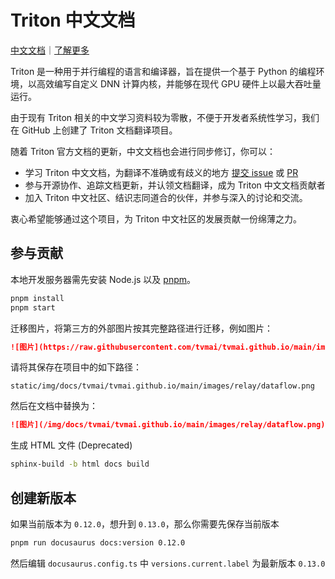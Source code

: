 # Triton 中文文档
[中文文档](https://triton.hyper.ai/)｜[了解更多](https://hyper.ai/)

Triton 是一种用于并行编程的语言和编译器，旨在提供一个基于 Python 的编程环境，以高效编写自定义 DNN 计算内核，并能够在现代 GPU 硬件上以最大吞吐量运行。

由于现有 Triton 相关的中文学习资料较为零散，不便于开发者系统性学习，我们在 GitHub 上创建了 Triton 文档翻译项目。

随着 Triton 官方文档的更新，中文文档也会进行同步修订，你可以：

- 学习 Triton 中文文档，为翻译不准确或有歧义的地方 [提交 issue](https://github.com/hyperai/triton-cn/issues) 或 [PR](https://github.com/hyperai/triton-cn/pulls)
- 参与开源协作、追踪文档更新，并认领文档翻译，成为 Triton 中文文档贡献者
- 加入 Triton 中文社区、结识志同道合的伙伴，并参与深入的讨论和交流。

衷心希望能够通过这个项目，为 Triton 中文社区的发展贡献一份绵薄之力。


## 参与贡献

本地开发服务器需先安装 Node.js 以及 [pnpm](https://pnpm.io/installation)。

```bash
pnpm install
pnpm start
```

迁移图片，将第三方的外部图片按其完整路径进行迁移，例如图片：

```md
![图片](https://raw.githubusercontent.com/tvmai/tvmai.github.io/main/images/relay/dataflow.png)
```

请将其保存在项目中的如下路径：

```
static/img/docs/tvmai/tvmai.github.io/main/images/relay/dataflow.png
```

然后在文档中替换为：

```md
![图片](/img/docs/tvmai/tvmai.github.io/main/images/relay/dataflow.png)
```

生成 HTML 文件 (Deprecated)

```bash
sphinx-build -b html docs build
```

## 创建新版本

如果当前版本为 `0.12.0`，想升到 `0.13.0`，那么你需要先保存当前版本

```bash
pnpm run docusaurus docs:version 0.12.0
```

然后编辑 `docusaurus.config.ts` 中 `versions.current.label` 为最新版本 `0.13.0`
